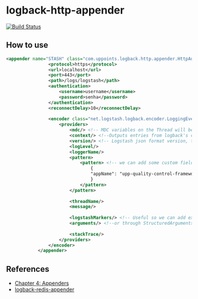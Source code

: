 # logback-http-appender

[![Build Status](https://travis-ci.org/kewang/logback-http-appender.svg?branch=master)](https://travis-ci.org/kewang/logback-http-appender)

## How to use

```xml
<appender name="STASH" class="com.uppoints.logback.http.appender.HttpAuthenticationAppender">
				<protocol>https</protocol>
				<url>localhost</url>
				<port>443</port>
				<path>/logs/logstash</path>
				<authentication>
					<username>username</username>
					<password>senha</password>
				</authentication>
				<reconnectDelay>10</reconnectDelay>
				
				<encoder class="net.logstash.logback.encoder.LoggingEventCompositeJsonEncoder">        
					<providers>
						<mdc/> <!-- MDC variables on the Thread will be written as JSON fields--> 
						<context/> <!--Outputs entries from logback's context -->                               
						<version/> <!-- Logstash json format version, the @version field in the output-->
						<logLevel/>
						<loggerName/>
						<pattern>
							<pattern> <!-- we can add some custom fields to be sent with all the log entries make filtering easier in Logstash   -->               
								{
								"appName": "upp-quality-control-framework-ws"	<!--or searching with Kibana-->
								}
							</pattern>
						</pattern>
		
						<threadName/>
						<message/>
						
						<logstashMarkers/> <!-- Useful so we can add extra information for specific log lines as Markers--> 
						<arguments/> <!--or through StructuredArguments-->
						
						<stackTrace/>
					</providers>
				</encoder>
			</appender>

```

## References

* [Chapter 4: Appenders](http://logback.qos.ch/manual/appenders.html)
* [logback-redis-appender](https://github.com/kmtong/logback-redis-appender)
